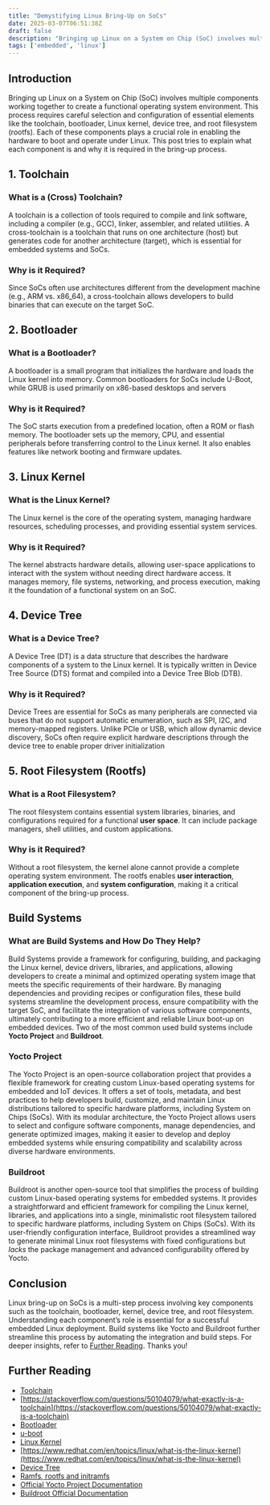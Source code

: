 ```yaml
---
title: "Demystifying Linux Bring-Up on SoCs"
date: 2025-03-07T06:51:38Z
draft: false
description: "Bringing up Linux on a System on Chip (SoC) involves multiple components working together to create a functional operating system environment. This process requires careful selection and configuration of essential elements like the toolchain, bootloader, Linux kernel, device tree, and root filesystem (rootfs). Each of these components plays a crucial role in enabling the hardware to boot and operate under Linux. This article explains what each component is and why it is required in the bring-up process. Additionally, we discuss build systems such as Buildroot and the Yocto Project, which streamline the integration and development workflow."
tags: ['embedded', 'linux']
---
```


## Introduction

Bringing up Linux on a System on Chip (SoC) involves multiple components working together to create a functional operating system environment.
This process requires careful selection and configuration of essential elements like the toolchain, bootloader, Linux kernel, device tree, and root filesystem (rootfs).
Each of these components plays a crucial role in enabling the hardware to boot and operate under Linux.
This post tries to explain what each component is and why it is required in the bring-up process.

## 1. Toolchain

### What is a (Cross) Toolchain?

A toolchain is a collection of tools required to compile and link software, including a compiler (e.g., GCC), linker, assembler, and related utilities. A cross-toolchain is a toolchain that runs on one architecture (host) but generates code for another architecture (target), which is essential for embedded systems and SoCs.

### Why is it Required?

Since SoCs often use architectures different from the development machine (e.g., ARM vs. x86_64), a cross-toolchain allows developers to build binaries that can execute on the target SoC.

## 2. Bootloader

### What is a Bootloader?

A bootloader is a small program that initializes the hardware and loads the Linux kernel into memory.
Common bootloaders for SoCs include U-Boot, while GRUB is used primarily on x86-based desktops and servers

### Why is it Required?

The SoC starts execution from a predefined location, often a ROM or flash memory. The bootloader sets up the memory, CPU, and essential peripherals before transferring control to the Linux kernel. It also enables features like network booting and firmware updates.

## 3. Linux Kernel

### What is the Linux Kernel?

The Linux kernel is the core of the operating system, managing hardware resources, scheduling processes, and providing essential system services.

### Why is it Required?

The kernel abstracts hardware details, allowing user-space applications to interact with the system without needing direct hardware access. It manages memory, file systems, networking, and process execution, making it the foundation of a functional system on an SoC.

## 4. Device Tree

### What is a Device Tree?

A Device Tree (DT) is a data structure that describes the hardware components of a system to the Linux kernel. It is typically written in Device Tree Source (DTS) format and compiled into a Device Tree Blob (DTB).

### Why is it Required?

Device Trees are essential for SoCs as many peripherals are connected via buses that do not support automatic enumeration, such as SPI, I2C, and memory-mapped registers.
Unlike PCIe or USB, which allow dynamic device discovery, SoCs often require explicit hardware descriptions through the device tree to enable proper driver initialization

## 5. Root Filesystem (Rootfs)

### What is a Root Filesystem?

The root filesystem contains essential system libraries, binaries, and configurations required for a functional **user space**. It can include package managers, shell utilities, and custom applications.

### Why is it Required?

Without a root filesystem, the kernel alone cannot provide a complete operating system environment. The rootfs enables **user interaction**, **application execution**, and **system configuration**, making it a critical component of the bring-up process.

## Build Systems

### What are Build Systems and How Do They Help?

Build Systems provide a framework for configuring, building, and packaging the Linux kernel, device drivers, libraries, and applications, allowing developers to create a minimal and optimized operating system image that meets the specific requirements of their hardware. By managing dependencies and providing recipes or configuration files, these build systems streamline the development process, ensure compatibility with the target SoC, and facilitate the integration of various software components, ultimately contributing to a more efficient and reliable Linux boot-up on embedded devices. Two of the most common used build systems include **Yocto Project** and **Buildroot**.

### Yocto Project

The Yocto Project is an open-source collaboration project that provides a flexible framework for creating custom Linux-based operating systems for embedded and IoT devices. It offers a set of tools, metadata, and best practices to help developers build, customize, and maintain Linux distributions tailored to specific hardware platforms, including System on Chips (SoCs). With its modular architecture, the Yocto Project allows users to select and configure software components, manage dependencies, and generate optimized images, making it easier to develop and deploy embedded systems while ensuring compatibility and scalability across diverse hardware environments.

### Buildroot

Buildroot is another open-source tool that simplifies the process of building custom Linux-based operating systems for embedded systems.
It provides a straightforward and efficient framework for compiling the Linux kernel, libraries,
and applications into a single, minimalistic root filesystem tailored to specific hardware platforms, including System on Chips (SoCs).
With its user-friendly configuration interface, Buildroot provides a streamlined way to generate minimal Linux root filesystems with fixed configurations but *lacks* the package management and advanced configurability offered by Yocto.

## Conclusion

Linux bring-up on SoCs is a multi-step process involving key components such as the toolchain, bootloader, kernel, device tree, and root filesystem. Understanding each component’s role is essential for a successful embedded Linux deployment. Build systems like Yocto and Buildroot further streamline this process by automating the integration and build steps. For deeper insights, refer to [Further Reading](#further-reading). Thanks you!

## Further Reading

- [Toolchain](https://en.wikipedia.org/wiki/Toolchain)
- [https://stackoverflow.com/questions/50104079/what-exactly-is-a-toolchain](https://stackoverflow.com/questions/50104079/what-exactly-is-a-toolchain)
- [Bootloader](https://en.wikipedia.org/wiki/Bootloader)
- [u-boot](https://www.u-boot.org/)
- [Linux Kernel](https://en.wikipedia.org/wiki/Linux_kernel)
- [https://www.redhat.com/en/topics/linux/what-is-the-linux-kernel](https://www.redhat.com/en/topics/linux/what-is-the-linux-kernel)
- [Device Tree](https://www.kernel.org/doc/html/latest/devicetree/usage-model.html)
- [Ramfs, rootfs and initramfs](https://www.kernel.org/doc/html/v6.14-rc5/filesystems/ramfs-rootfs-initramfs.html)
- [Official Yocto Project Documentation](https://www.yoctoproject.org/docs/)
- [Buildroot Official Documentation](https://buildroot.org/docs.html)
